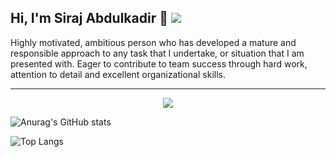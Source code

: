 ## Hi, I'm Siraj Abdulkadir 👋  ![](https://komarev.com/ghpvc/?username=Siraj-Abdulkadir)
Highly motivated, ambitious person who has developed a mature and responsible approach to any
task that I undertake, or situation that I am presented with.
Eager to contribute to team success
through hard work, attention to detail and excellent organizational skills.
<hr/>

<p align="center">
  <a href="https://skillicons.dev">
    <img src="https://skillicons.dev/icons?i=javascript,git,html,css,nodejs,bootstrap,npm,react,figma,pyton" />
  </a>
</p>


![Anurag's GitHub stats](https://github-readme-stats.vercel.app/api?username=Siraj-Abdulkadir&show_icons=true&theme=radical)


![Top Langs](https://github-readme-stats.vercel.app/api/top-langs/?username=Siraj-Abdulkadir&layout=compact)
